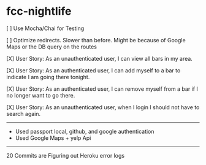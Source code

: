 # fcc-nightlife

[ ] Use Mocha/Chai for Testing

[ ] Optimize redirects. Slower than before. Might be because of Google Maps or the DB query on the routes

[X] User Story: As an unauthenticated user, I can view all bars in my area.

[X] User Story: As an authenticated user, I can add myself to a bar to indicate I am going there tonight.

[X] User Story: As an authenticated user, I can remove myself from a bar if I no longer want to go there.

[X] User Story: As an unauthenticated user, when I login I should not have to search again.


----
- Used passport local, github, and google authentication
- Used Google Maps + yelp Api


----
20 Commits are Figuring out Heroku error logs
